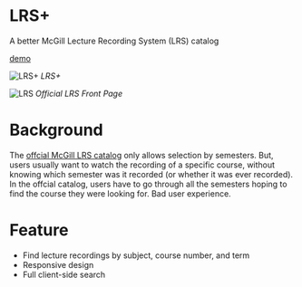 # LRS+
A better McGill Lecture Recording System (LRS) catalog

[demo](https://jhcccc.github.io/LRSPlus/)

![LRS+](https://cdn.jsdelivr.net/gh/jhcccc/LRSPlus@master/img/LRSP.png)
*LRS+*

![LRS](https://cdn.jsdelivr.net/gh/jhcccc/LRSPlus@master/img/LRS.png)
*Official LRS Front Page*

# Background
The [offcial McGill LRS catalog](https://lrs.mcgill.ca/) only allows selection by semesters. But, users usually want to watch the recording of a specific course, without knowing which semester was it recorded (or whether it was ever recorded). In the offcial catalog, users have to go through all the semesters hoping to find the course they were looking for. Bad user experience. 

# Feature
* Find lecture recordings by subject, course number, and term
* Responsive design
* Full client-side search
